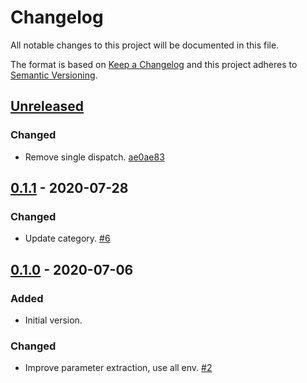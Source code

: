 # Changelog

All notable changes to this project will be documented in this file.

The format is based on [Keep a Changelog](http://keepachangelog.com/)
and this project adheres to [Semantic Versioning](http://semver.org/).

## [Unreleased](https://github.com/atomist-skills/markdownlint-skill/compare/0.1.1...HEAD)

### Changed

-   Remove single dispatch. [ae0ae83](https://github.com/atomist-skills/markdownlint-skill/commit/ae0ae8389e1a532d5839ae706308f80975c4e83a)

## [0.1.1](https://github.com/atomist-skills/markdownlint-skill/compare/0.1.0...0.1.1) - 2020-07-28

### Changed

-   Update category. [#6](https://github.com/atomist-skills/markdownlint-skill/issues/6)

## [0.1.0](https://github.com/atomist-skills/markdownlint-skill/tree/0.1.0) - 2020-07-06

### Added

-   Initial version.

### Changed

-   Improve parameter extraction, use all env. [#2](https://github.com/atomist-skills/markdownlint-skill/issues/2)
